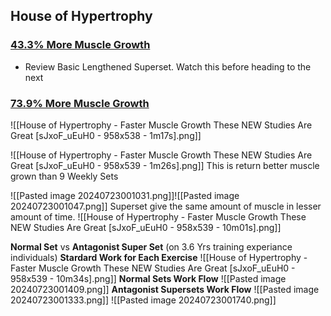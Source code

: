 ## House of Hypertrophy
### [43.3% More Muscle Growth](https://www.youtube.com/watch?v=vEKLzXDPoeU)
+ Review Basic Lengthened Superset.
	Watch this before heading to the next

### [73.9% More Muscle Growth](https://youtu.be/sJxoF_uEuH0?si=7QdeUihqmuAjhr5S) 
![[House of Hypertrophy - Faster Muscle Growth These NEW Studies Are Great [sJxoF_uEuH0 - 958x538 - 1m17s].png]]

![[House of Hypertrophy - Faster Muscle Growth These NEW Studies Are Great [sJxoF_uEuH0 - 958x539 - 1m26s].png]]
This is return better muscle grown than 9 Weekly Sets


![[Pasted image 20240723001031.png]]![[Pasted image 20240723001047.png]]
Superset give the same amount of muscle in lesser amount of time.
![[House of Hypertrophy - Faster Muscle Growth These NEW Studies Are Great [sJxoF_uEuH0 - 958x539 - 10m01s].png]]

**Normal Set** vs **Antagonist Super Set** (on 3.6 Yrs training experiance individuals)
	**Stardard Work for Each Exercise**
	![[House of Hypertrophy - Faster Muscle Growth These NEW Studies Are Great [sJxoF_uEuH0 - 958x539 - 10m34s].png]]
	**Normal Sets Work Flow**
	![[Pasted image 20240723001409.png]]
	**Antagonist Supersets Work Flow**
	![[Pasted image 20240723001333.png]]
	![[Pasted image 20240723001740.png]]

